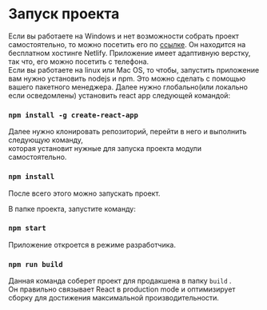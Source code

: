 # Запуск проекта
Если вы работаете на Windows и нет возможности собрать проект самостоятельно, то можно посетить
его по [ссылке](https://eager-beaver-9c2a6f.netlify.app/). Он находится на бесплатном хостинге Netlify.
Приложение имеет адаптивную верстку, так что, его можно посетить с телефона.\
Если вы работаете на linux или Mac OS, то чтобы, запустить приложение вам нужно установить nodejs и npm.
Это можно сделать с помощью вашего пакетного менеджера. Далее нужно глобально(или локально если осведомлены)
установить react app следующей командой:
### `npm install -g create-react-app`
Далее нужно клонировать репозиторий, перейти в него и выполнить следующую команду,\
которая установит нужные для запуска проекта модули самостоятельно.

### `npm install`

После всего этого можно запускать проект.

В папке проекта, запустите команду:

### `npm start`

Приложение откроется в режиме разработчика.

### `npm run build`

Данная команда соберет проект для продакшена в папку `build` .\
Он правильно связывает React в production mode и оптимизирует сборку для достижения максимальной производительности.

